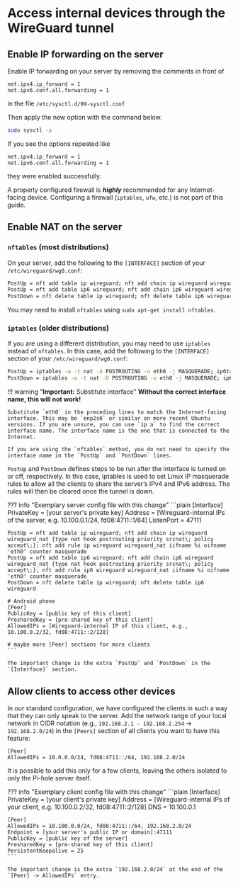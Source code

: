 # Access internal devices through the WireGuard tunnel

## Enable IP forwarding on the server

Enable IP forwarding on your server by removing the comments in front of

```plain
net.ipv4.ip_forward = 1
net.ipv6.conf.all.forwarding = 1
```

in the file `/etc/sysctl.d/99-sysctl.conf`

Then apply the new option with the command below.

```bash
sudo sysctl -p
```

If you see the options repeated like

```plain
net.ipv4.ip_forward = 1
net.ipv6.conf.all.forwarding = 1
```

they were enabled successfully.

A properly configured firewall is ***highly*** recommended for any Internet-facing device. Configuring a firewall (`iptables`, `ufw`, etc.) is not part of this guide.

## Enable NAT on the server

### `nftables` (most distributions)

On your server, add the following to the `[INTERFACE]` section of your `/etc/wireguard/wg0.conf`:

```bash
PostUp = nft add table ip wireguard; nft add chain ip wireguard wireguard_nat {type nat hook postrouting priority srcnat\; policy accept\;}; nft add rule ip wireguard wireguard_nat iifname %i oifname 'eth0' counter masquerade
PostUp = nft add table ip6 wireguard; nft add chain ip6 wireguard wireguard_nat {type nat hook postrouting priority srcnat\; policy accept\;}; nft add rule ip6 wireguard wireguard_nat iifname %i oifname 'eth0' counter masquerade
PostDown = nft delete table ip wireguard; nft delete table ip6 wireguard
```

You may need to install `nftables` using `sudo apt-get install nftables`.

### `iptables` (older distributions)

If you are using a different distribution, you may need to use `iptables` instead of `nftables`. In this case, add the following to the `[INTERFACE]` section of your `/etc/wireguard/wg0.conf`:

```bash
PostUp = iptables -w -t nat -A POSTROUTING -o eth0 -j MASQUERADE; ip6tables -w -t nat -A POSTROUTING -o eth0 -j MASQUERADE
PostDown = iptables -w -t nat -D POSTROUTING -o eth0 -j MASQUERADE; ip6tables -w -t nat -D POSTROUTING -o eth0 -j MASQUERADE
```

<!-- markdownlint-disable code-block-style -->
!!! warning "**Important:** Substitute interface"
    **Without the correct interface name, this will not work!**

    Substitute `eth0` in the preceding lines to match the Internet-facing interface. This may be `enp2s0` or similar on more recent Ubuntu versions. If you are unsure, you can use `ip a` to find the correct interface name. The interface name is the one that is connected to the Internet.

    If you are using the `nftables` method, you do not need to specify the interface name in the `PostUp` and `PostDown` lines.
<!-- markdownlint-enable code-block-style -->

`PostUp` and `PostDown` defines steps to be run after the interface is turned on or off, respectively. In this case, iptables is used to set Linux IP masquerade rules to allow all the clients to share the server’s IPv4 and IPv6 address.
The rules will then be cleared once the tunnel is down.

<!-- markdownlint-disable code-block-style -->
??? info "Exemplary server config file with this change"
    ```plain
    [Interface]
    PrivateKey = [your server's private key]
    Address = [Wireguard-internal IPs of the server, e.g. 10.100.0.1/24, fd08:4711::1/64]
    ListenPort = 47111

    PostUp = nft add table ip wireguard; nft add chain ip wireguard wireguard_nat {type nat hook postrouting priority srcnat\; policy accept\;}; nft add rule ip wireguard wireguard_nat iifname %i oifname 'eth0' counter masquerade
    PostUp = nft add table ip6 wireguard; nft add chain ip6 wireguard wireguard_nat {type nat hook postrouting priority srcnat\; policy accept\;}; nft add rule ip6 wireguard wireguard_nat iifname %i oifname 'eth0' counter masquerade
    PostDown = nft delete table ip wireguard; nft delete table ip6 wireguard

    # Android phone
    [Peer]
    PublicKey = [public key of this client]
    PresharedKey = [pre-shared key of this client]
    AllowedIPs = [Wireguard-internal IP of this client, e.g., 10.100.0.2/32, fd08:4711::2/128]

    # maybe more [Peer] sections for more clients
    ```

    The important change is the extra `PostUp` and `PostDown` in the `[Interface]` section.
<!-- markdownlint-enable code-block-style -->
## Allow clients to access other devices

In our standard configuration, we have configured the clients in such a way that they can only speak to the server. Add the network range of your local network in CIDR notation (e.g., `192.168.2.1 - 192.168.2.254` -> `192.168.2.0/24`) in the `[Peers]` section of all clients you want to have this feature:

```plain
[Peer]
AllowedIPs = 10.0.0.0/24, fd08:4711::/64, 192.168.2.0/24
```

It is possible to add this only for a few clients, leaving the others isolated to only the Pi-hole server itself.

<!-- markdownlint-disable code-block-style -->
??? info "Exemplary client config file with this change"
    ```plain
    [Interface]
    PrivateKey = [your client's private key]
    Address = [Wireguard-internal IPs of your client, e.g. 10.100.0.2/32, fd08:4711::2/128]
    DNS = 10.100.0.1

    [Peer]
    AllowedIPs = 10.100.0.0/24, fd08:4711::/64, 192.168.2.0/24
    Endpoint = [your server's public IP or domain]:47111
    PublicKey = [public key of the server]
    PresharedKey = [pre-shared key of this client]
    PersistentKeepalive = 25
    ```

    The important change is the extra `192.168.2.0/24` at the end of the `[Peer] -> AllowedIPs` entry.
<!-- markdownlint-enable code-block-style -->
